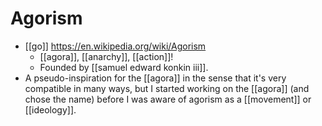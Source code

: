 # Agorism

- [[go]] https://en.wikipedia.org/wiki/Agorism
  - [[agora]], [[anarchy]], [[action]]!
  - Founded by [[samuel edward konkin iii]].
- A pseudo-inspiration for the [[agora]] in the sense that it's very compatible in many ways, but I started working on the [[agora]] (and chose the name) before I was aware of agorism as a [[movement]] or [[ideology]].



